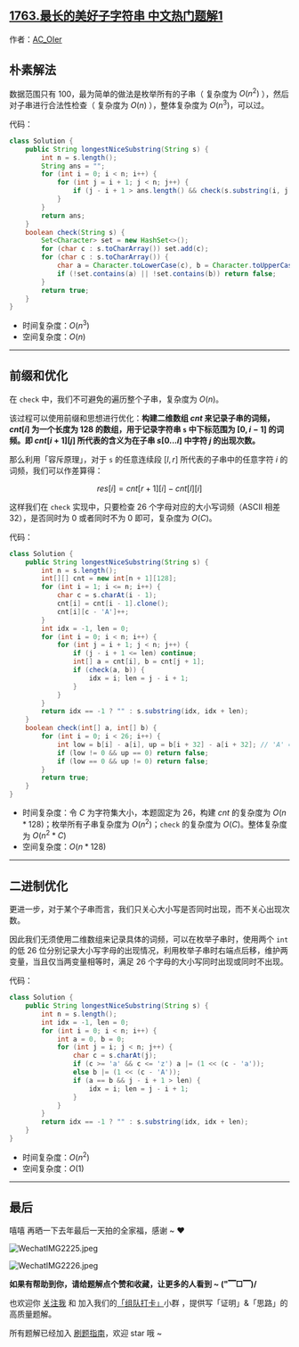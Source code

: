 ## [1763.最长的美好子字符串 中文热门题解1](https://leetcode.cn/problems/longest-nice-substring/solutions/100000/gong-shui-san-xie-yi-ti-san-jie-po-su-ji-oflj)

作者：[AC_OIer](https://leetcode.cn/u/AC_OIer)
## 朴素解法

数据范围只有 $100$，最为简单的做法是枚举所有的子串（ 复杂度为 $O(n^2)$ ），然后对子串进行合法性检查（ 复杂度为 $O(n)$ ），整体复杂度为 $O(n^3)$，可以过。

代码：
```Java []
class Solution {
    public String longestNiceSubstring(String s) {
        int n = s.length();
        String ans = "";
        for (int i = 0; i < n; i++) {
            for (int j = i + 1; j < n; j++) {
                if (j - i + 1 > ans.length() && check(s.substring(i, j + 1))) ans = s.substring(i, j + 1);
            }
        }
        return ans;
    }
    boolean check(String s) {
        Set<Character> set = new HashSet<>();
        for (char c : s.toCharArray()) set.add(c);
        for (char c : s.toCharArray()) {
            char a = Character.toLowerCase(c), b = Character.toUpperCase(c);
            if (!set.contains(a) || !set.contains(b)) return false;
        }
        return true;
    }
}
```
* 时间复杂度：$O(n^3)$
* 空间复杂度：$O(n)$

---

## 前缀和优化

在 `check` 中，我们不可避免的遍历整个子串，复杂度为 $O(n)$。

该过程可以使用前缀和思想进行优化：**构建二维数组 $cnt$ 来记录子串的词频，$cnt[i]$ 为一个长度为 $128$ 的数组，用于记录字符串 `s` 中下标范围为 $[0, i - 1]$ 的词频。即 $cnt[i + 1][j]$ 所代表的含义为在子串 $s[0...i]$ 中字符 $j$ 的出现次数。**

那么利用「容斥原理」，对于 `s` 的任意连续段 $[l, r]$ 所代表的子串中的任意字符 $i$ 的词频，我们可以作差算得：

$$
res[i] = cnt[r + 1][i] - cnt[l][i]
$$

这样我们在 `check` 实现中，只要检查 $26$ 个字母对应的大小写词频（ASCII 相差 $32$），是否同时为 $0$ 或者同时不为 $0$ 即可，复杂度为 $O(C)$。

代码：
```Java []
class Solution {
    public String longestNiceSubstring(String s) {
        int n = s.length();
        int[][] cnt = new int[n + 1][128];
        for (int i = 1; i <= n; i++) {
            char c = s.charAt(i - 1);
            cnt[i] = cnt[i - 1].clone();
            cnt[i][c - 'A']++;
        }
        int idx = -1, len = 0;
        for (int i = 0; i < n; i++) {
            for (int j = i + 1; j < n; j++) {
                if (j - i + 1 <= len) continue;
                int[] a = cnt[i], b = cnt[j + 1];
                if (check(a, b)) {
                    idx = i; len = j - i + 1;
                }
            }
        }
        return idx == -1 ? "" : s.substring(idx, idx + len);
    }
    boolean check(int[] a, int[] b) {
        for (int i = 0; i < 26; i++) {
            int low = b[i] - a[i], up = b[i + 32] - a[i + 32]; // 'A' = 65、'a' = 97
            if (low != 0 && up == 0) return false;
            if (low == 0 && up != 0) return false;
        }
        return true;
    }
}
```
* 时间复杂度：令 $C$ 为字符集大小，本题固定为 $26$，构建 $cnt$ 的复杂度为 $O(n * 128)$；枚举所有子串复杂度为 $O(n^2)$；`check` 的复杂度为 $O(C)$。整体复杂度为 $O(n^2 * C)$
* 空间复杂度：$O(n * 128)$

---

## 二进制优化

更进一步，对于某个子串而言，我们只关心大小写是否同时出现，而不关心出现次数。

因此我们无须使用二维数组来记录具体的词频，可以在枚举子串时，使用两个 `int` 的低 $26$ 位分别记录大小写字母的出现情况，利用枚举子串时右端点后移，维护两变量，当且仅当两变量相等时，满足 $26$ 个字母的大小写同时出现或同时不出现。

代码：
```Java []
class Solution {
    public String longestNiceSubstring(String s) {
        int n = s.length();
        int idx = -1, len = 0;
        for (int i = 0; i < n; i++) {
            int a = 0, b = 0;
            for (int j = i; j < n; j++) {
                char c = s.charAt(j);
                if (c >= 'a' && c <= 'z') a |= (1 << (c - 'a'));
                else b |= (1 << (c - 'A'));
                if (a == b && j - i + 1 > len) {
                    idx = i; len = j - i + 1;
                }
            }
        }
        return idx == -1 ? "" : s.substring(idx, idx + len);
    }
}
```
* 时间复杂度：$O(n^2)$
* 空间复杂度：$O(1)$

---

## 最后

嘻嘻 再晒一下去年最后一天拍的全家福，感谢 ~ ❤️

![WechatIMG2225.jpeg](https://pic.leetcode-cn.com/1643684573-nvNiPV-WechatIMG2225.jpeg)

![WechatIMG2226.jpeg](https://pic.leetcode-cn.com/1643684573-gOLcAj-WechatIMG2226.jpeg)

**如果有帮助到你，请给题解点个赞和收藏，让更多的人看到 ~ ("▔□▔)/**

也欢迎你 [关注我](https://oscimg.oschina.net/oscnet/up-19688dc1af05cf8bdea43b2a863038ab9e5.png) 和 加入我们的[「组队打卡」](https://leetcode-cn.com/u/ac_oier/)小群 ，提供写「证明」&「思路」的高质量题解。

所有题解已经加入 [刷题指南](https://github.com/SharingSource/LogicStack-LeetCode/wiki)，欢迎 star 哦 ~
